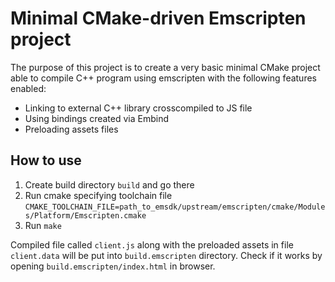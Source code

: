 # Minimal CMake-driven Emscripten project

The purpose of this project is to create a very basic minimal CMake project able to compile C++ program using emscripten with the following features enabled:
* Linking to external C++ library crosscompiled to JS file
* Using bindings created via Embind
* Preloading assets files

## How to use
1. Create build directory ```build``` and go there
2. Run cmake specifying toolchain file ```CMAKE_TOOLCHAIN_FILE=path_to_emsdk/upstream/emscripten/cmake/Modules/Platform/Emscripten.cmake```
3. Run ```make```

Compiled file called ```client.js``` along with the preloaded assets in file ```client.data``` will be put into ```build.emscripten``` directory. Check if it works by opening ```build.emscripten/index.html``` in browser.
